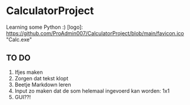 # CalculatorProject
Learning some Python :)
[logo]: https://github.com/ProAdmin007/CalculatorProject/blob/main/favicon.ico "Calc.exe"

## TO DO
1. Ifjes maken
2. Zorgen dat tekst klopt
3. Beetje Markdown leren
4. Input zo maken dat de som helemaal ingevoerd kan worden: 1x1
5. GUI??!
